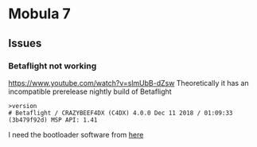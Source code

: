 # Mobula 7

## Issues

### Betaflight not working
https://www.youtube.com/watch?v=slmUbB-dZsw
Theoretically it has an incompatible prerelease nightly build of Betaflight
```
>version
# Betaflight / CRAZYBEEF4DX (C4DX) 4.0.0 Dec 11 2018 / 01:09:33 (3b479f92d) MSP API: 1.41
```
I need the bootloader software from [here](https://impulserc.com/pages/downloads)